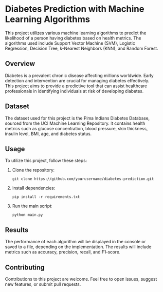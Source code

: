 # Diabetes Prediction with Machine Learning Algorithms

This project utilizes various machine learning algorithms to predict the likelihood of a person having diabetes based on health metrics. The algorithms used include Support Vector Machine (SVM), Logistic Regression, Decision Tree, k-Nearest Neighbors (KNN), and Random Forest.

## Overview

Diabetes is a prevalent chronic disease affecting millions worldwide. Early detection and intervention are crucial for managing diabetes effectively. This project aims to provide a predictive tool that can assist healthcare professionals in identifying individuals at risk of developing diabetes.

## Dataset

The dataset used for this project is the Pima Indians Diabetes Database, sourced from the UCI Machine Learning Repository. It contains health metrics such as glucose concentration, blood pressure, skin thickness, insulin level, BMI, age, and diabetes status.

## Usage

To utilize this project, follow these steps:

1. Clone the repository:
   ```
   git clone https://github.com/yourusername/diabetes-prediction.git
   ```

2. Install dependencies:
   ```
   pip install -r requirements.txt
   ```

3. Run the main script:
   ```
   python main.py
   ```

## Results

The performance of each algorithm will be displayed in the console or saved to a file, depending on the implementation. The results will include metrics such as accuracy, precision, recall, and F1-score.

## Contributing

Contributions to this project are welcome. Feel free to open issues, suggest new features, or submit pull requests.

